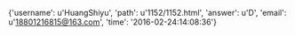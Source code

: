 {'username': u'HuangShiyu', 'path': u'1152/1152.html', 'answer': u'D', 'email': u'18801216815@163.com', 'time': '2016-02-24:14:08:36'}
